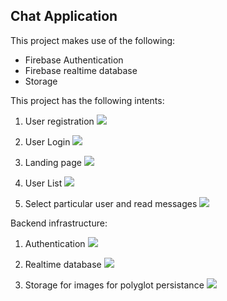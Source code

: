 ## Chat Application

This project makes use of the following:
* Firebase Authentication
* Firebase realtime database
* Storage

This project has the following intents:

1. User registration
   ![](pictures/1.png)

2. User Login
    ![](pictures/2.png)

3. Landing page
    ![](pictures/3.png)

4. User List
    ![](pictures/4.png)

5. Select particular user and read messages
     ![](pictures/5.png)

Backend infrastructure:
1. Authentication
    ![](pictures/6.png)

2. Realtime database
   ![](pictures/7.png)

3. Storage for images for polyglot persistance
    ![](pictures/8.png)